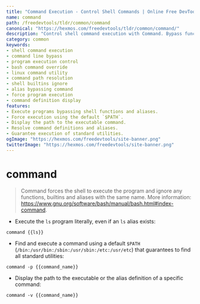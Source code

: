 ```yaml
---
title: "Command Execution - Control Shell Commands | Online Free DevTools by Hexmos"
name: command
path: /freedevtools/tldr/common/command
canonical: "https://hexmos.com/freedevtools/tldr/common/command/"
description: "Control shell command execution with Command. Bypass functions and aliases, guaranteeing precise program execution. Free online tool, no registration required."
category: common
keywords:
- shell command execution
- command line bypass
- program execution control
- bash command override
- linux command utility
- command path resolution
- shell builtins ignore
- alias bypassing command
- force program execution
- command definition display
features:
- Execute programs bypassing shell functions and aliases.
- Force execution using the default `$PATH`.
- Display the path to the executable command.
- Resolve command definitions and aliases.
- Guarantee execution of standard utilities.
ogImage: "https://hexmos.com/freedevtools/site-banner.png"
twitterImage: "https://hexmos.com/freedevtools/site-banner.png"
---
```


# command

> Command forces the shell to execute the program and ignore any functions, builtins and aliases with the same name.
> More information: <https://www.gnu.org/software/bash/manual/bash.html#index-command>.

- Execute the `ls` program literally, even if an `ls` alias exists:

`command {{ls}}`

- Find and execute a command using a default `$PATH` (`/bin:/usr/bin:/sbin:/usr/sbin:/etc:/usr/etc`) that guarantees to find all standard utilities:

`command -p {{command_name}}`

- Display the path to the executable or the alias definition of a specific command:

`command -v {{command_name}}`
